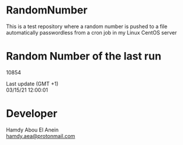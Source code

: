 # RandomNumber    
This is a test repository where a random number is pushed to a file automatically passwordless from a cron job in my Linux CentOS server    
# Random Number of the last run   
10854
      
Last update (GMT +1)    
03/15/21 12:00:01
# Developer    
Hamdy Abou El Anein   
hamdy.aea@protonmail.com
